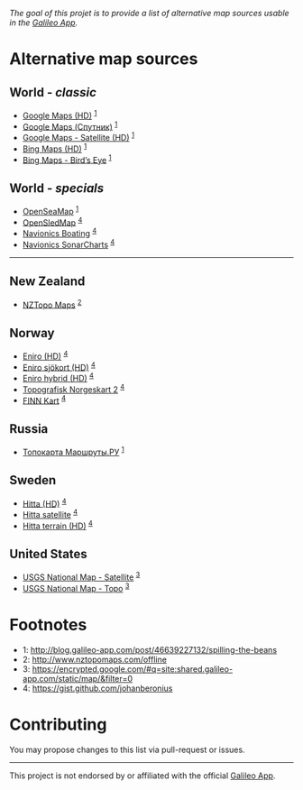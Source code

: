 *The goal of this projet is to provide a list of alternative map sources usable in the [Galileo App](https://galileo-app.com/).*

# Alternative map sources

## World - *classic*

* [Google Maps (HD)](http://shared.galileo-app.com/static/map/google_maps_hd.ms) <sup>[1](#galileo-app-blog)</sup>
* [Google Maps (Спутник)](http://shared.galileo-app.com/static/map/Google_Satellite_RU.ms) <sup>[1](#galileo-app-blog)</sup>
* [Google Maps - Satellite (HD)](http://shared.galileo-app.com/static/map/Google_Satellite_EN.ms) <sup>[1](#galileo-app-blog)</sup>
* [Bing Maps (HD)](http://shared.galileo-app.com/static/map/bing_maps.ms) <sup>[1](#galileo-app-blog)</sup>
* [Bing Maps - Bird’s Eye](http://shared.galileo-app.com/static/map/bing_maps_birds_eye.ms) <sup>[1](#galileo-app-blog)</sup>

## World - *specials*

* [OpenSeaMap](http://shared.galileo-app.com/static/map/OpenSeaMap.ms) <sup>[1](#galileo-app-blog)</sup>
* [OpenSledMap](https://gist.github.com/johanberonius/e7535cd2d0f1f9e2ae66) <sup>[4](#johanberonius-gist)</sup>
* [Navionics Boating](https://gist.github.com/johanberonius/96fcf60c4451c2b894c1) <sup>[4](#johanberonius-gist)</sup>
* [Navionics SonarCharts](https://gist.github.com/johanberonius/cb2e425fb77901a63140) <sup>[4](#johanberonius-gist)</sup>

---

## New Zealand

* [NZTopo Maps](http://www.nztopomaps.com/nztopomaps.ms) <sup>[2](#nztopomaps)</sup>

## Norway

* [Eniro (HD)](https://gist.github.com/johanberonius/10f657286702d893258a) <sup>[4](#johanberonius-gist)</sup>
* [Eniro sjökort (HD)](https://gist.github.com/johanberonius/bd6740cc14a23c4e302b) <sup>[4](#johanberonius-gist)</sup>
* [Eniro hybrid (HD)](https://gist.github.com/johanberonius/0698a4e7700db8f22577) <sup>[4](#johanberonius-gist)</sup>
* [Topografisk Norgeskart 2](https://gist.github.com/johanberonius/68684c91db29142fd48d36fcbadac155) <sup>[4](#johanberonius-gist)</sup>
* [FINN Kart](https://gist.github.com/johanberonius/396331cb310b8693d0c784584cd59700) <sup>[4](#johanberonius-gist)</sup>

## Russia

* [Топокарта Маршруты.РУ](http://shared.galileo-app.com/static/map/marshruty.ms) <sup>[1](#galileo-app-blog)</sup>

## Sweden

* [Hitta (HD)](https://gist.github.com/johanberonius/11192a28e78e5fe8a3f7) <sup>[4](#johanberonius-gist)</sup>
* [Hitta satellite](https://gist.github.com/johanberonius/92c148e2fc976f2afd13) <sup>[4](#johanberonius-gist)</sup>
* [Hitta terrain (HD)](https://gist.github.com/johanberonius/929439071315e375495c) <sup>[4](#johanberonius-gist)</sup>

## United States

* [USGS National Map - Satellite](http://shared.galileo-app.com/static/map/usgs_satellite_plus.ms) <sup>[3](#google-galileo-search)</sup>
* [USGS National Map - Topo](http://shared.galileo-app.com/static/map/usgs_topo.ms) <sup>[3](#google-galileo-search)</sup>

# Footnotes

- <a name="galileo-app-blog">1</a>: http://blog.galileo-app.com/post/46639227132/spilling-the-beans
- <a name="nztopomaps">2</a>: http://www.nztopomaps.com/offline
- <a name="google-galileo-search">3</a>: https://encrypted.google.com/#q=site:shared.galileo-app.com/static/map/&filter=0
- <a name="johanberonius-gist">4</a>: https://gist.github.com/johanberonius

# Contributing

You may propose changes to this list via pull-request or issues.

---

This project is not endorsed by or affiliated with the official [Galileo App](https://galileo-app.com/).
